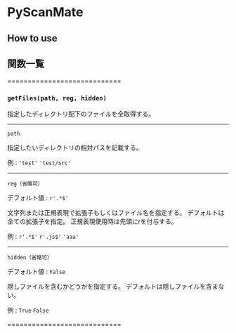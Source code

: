 # PyScanMate

## How to use

## 関数一覧

============================

### `getFiles(path, reg, hidden)`

指定したディレクトリ配下のファイルを全取得する。

---

`path`

指定したいディレクトリの相対パスを記載する。

例 : `'test'` `'test/src'`

---

`reg（省略可）`

デフォルト値 : `r'.*$'`

文字列または正規表現で拡張子もしくはファイル名を指定する。
デフォルトは全ての拡張子を指定。
正規表現使用時は先頭にrを付与する。

例 : `r'.*$'` `r'.js$'` `'aaa'`

---

`hidden（省略可）`

デフォルト値 : `False`

隠しファイルを含むかどうかを指定する。
デフォルトは隠しファイルを含まない。

例 : `True` `False`

============================